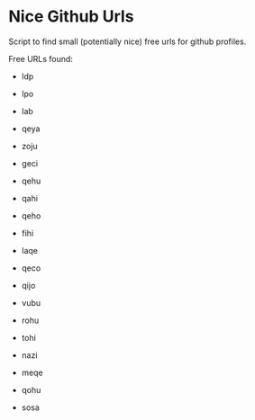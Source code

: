 # Nice Github Urls

Script to find small (potentially nice) free urls for github profiles.

Free URLs found:
* ldp
* lpo
* lab
* qeya
* zoju
* geci
* qehu
* qahi
* qeho
* fihi
* laqe
* qeco
* qijo
* vubu
* rohu
* tohi

* nazi
* meqe
* qohu
* sosa